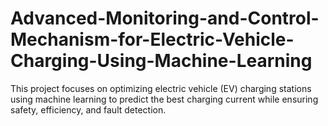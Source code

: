 # Advanced-Monitoring-and-Control-Mechanism-for-Electric-Vehicle-Charging-Using-Machine-Learning
This project focuses on optimizing electric vehicle (EV) charging stations using machine learning to predict the best charging current while ensuring safety, efficiency, and fault detection.

